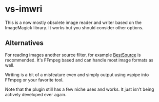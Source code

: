 vs-imwri
========
This is a now mostly obsolete image reader and writer based on the ImageMagick library. It works but you should consider other options.

Alternatives
------------
For reading images another source filter, for example [BestSource](https://github.com/vapoursynth/bestsource) is recommended. It's FFmpeg based and can handle most image formats as well.

Writing is a bit of a misfeature even and simply output using vspipe into FFmpeg or your favorite tool.

Note that the plugin still has a few niche uses and works. It just isn't being actively developed ever again.
